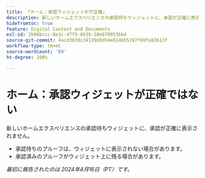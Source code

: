```yaml
---
title: 「ホーム：承認ウィジェットが不正確」
description: 新しいホームエクスペリエンスの承認待ちウィジェットに、承認が正確に表示されません。
hidefromtoc: true
feature: Digital Content and Documents
exl-id: 3b96bccc-8e2c-47f5-8639-10e870953bb4
source-git-commit: 4acd3830c34139d8d54e614bb5197f00fa63613f
workflow-type: tm+mt
source-wordcount: '69'
ht-degree: 100%

---
```


# ホーム：承認ウィジェットが正確ではない

<!--Won't fix, valid issue-->

<!--

>[!NOTE]
>
>This issue was fixed on May 2, 2024.

 WF, WFP-->

新しいホームエクスペリエンスの承認待ちウィジェットに、承認が正確に表示されません。

* 承認待ちのプルーフは、ウィジェットに表示されない場合があります。
* 承認済みのプルーフがウィジェット上に残る場合があります。

_最初に報告されたのは 2024年4月16日（PT）です。_
